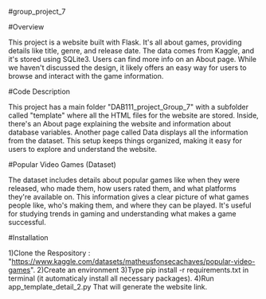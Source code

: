 #group_project_7

#Overview

This project is a website built with Flask. It's all about games, providing details like title, genre, and release date. The data comes from Kaggle, and it's stored using SQLite3. Users can find more info on an About page. While we haven't discussed the design, it likely offers an easy way for users to browse and interact with the game information.

#Code Description


This project has a main folder "DAB111_project_Group_7" with a subfolder called "template" where all the HTML files for the website are stored. Inside, there's an About page explaining the website and information about database variables. Another page called Data displays all the information from the dataset. This setup keeps things organized, making it easy for users to explore and understand the website.


#Popular Video Games (Dataset)

The dataset includes details about popular games like when they were released, who made them, how users rated them, and what platforms they're available on. This information gives a clear picture of what games people like, who's making them, and where they can be played. It's useful for studying trends in gaming and understanding what makes a game successful.

#Installation

1)Clone the Respository : "https://www.kaggle.com/datasets/matheusfonsecachaves/popular-video-games".
2)Create an environment
3)Type pip install -r requirements.txt in terminal (it automaticaly install all necessary packages).
4)Run app_template_detail_2.py That will generate the website link.
